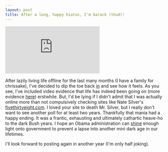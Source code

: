 ```yaml
---
layout: post
title: After a long, happy hiatus, I'm barack (thud)!
---
```


<iframe class="w-full mx-auto" src="https://www.youtube.com/embed/45s7MSDrkbg"
        frameborder="0" allow="accelerometer; encrypted-media; gyroscope; picture-in-picture" allowfullscreen>
</iframe>

<!--more-->

After lazily living life offline for the last many months (I have a family for
chrissake), I've decided to dip the toe back
<a href="http://www.iprefernotto.org/node/174">in</a> and see how it feels. As
you see, I've included video evidence that life has indeed been going on (more
evidence <a href="http://www.youtube.com/user/jacobheric">here</a>) erstwhile.
But, I'd be lying if I didn't admit that I was actually online more than not
compulsively checking sites like Nate Silver's
<a href="http://www.fivethirtyeight.com/">fivethirtyeight.com</a>. I loved your
site to death Mr. Silver, but I really don't want to see another poll for at
least two years. Thankfully that mania had a happy ending. It was a frantic,
exhausting and ultimately cathartic heave-ho to the dark Bush years. I hope an
Obama administration can
<a href="http://en.wikipedia.org/wiki/Federal_Funding_Accountability_and_Transparency_Act_of_2006">shine</a>
enough light onto government to prevent a lapse into another mini dark age in
our lifetimes.

I'll look forward to posting again in another year (I'm only half joking).
